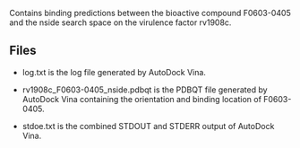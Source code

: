 Contains binding predictions between the bioactive compound F0603-0405 and the nside search space on the virulence factor rv1908c.

## Files

- log.txt is the log file generated by AutoDock Vina.

- rv1908c_F0603-0405_nside.pdbqt is the PDBQT file generated by AutoDock Vina containing the orientation and binding location of F0603-0405.

- stdoe.txt is the combined STDOUT and STDERR output of AutoDock Vina.

